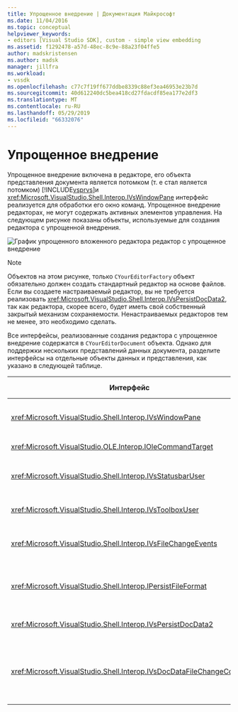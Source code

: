 ```yaml
---
title: Упрощенное внедрение | Документация Майкрософт
ms.date: 11/04/2016
ms.topic: conceptual
helpviewer_keywords:
- editors [Visual Studio SDK], custom - simple view embedding
ms.assetid: f1292478-a57d-48ec-8c9e-88a23f04ffe5
author: madskristensen
ms.author: madsk
manager: jillfra
ms.workload:
- vssdk
ms.openlocfilehash: c77c7f19ff677ddbe8339c88ef3ea46953e23b7d
ms.sourcegitcommit: 40d612240dc5bea418cd27fdacdf85ea177e2df3
ms.translationtype: MT
ms.contentlocale: ru-RU
ms.lasthandoff: 05/29/2019
ms.locfileid: "66332076"
---
```

# <a name="simplified-embedding"></a>Упрощенное внедрение
Упрощенное внедрение включена в редакторе, его объекта представления документа является потомком (т. е стал является потомком) [!INCLUDE[vsprvs](../code-quality/includes/vsprvs_md.md)]и <xref:Microsoft.VisualStudio.Shell.Interop.IVsWindowPane> интерфейс реализуется для обработки его окно команд. Упрощенное внедрение редакторах, не могут содержать активных элементов управления. На следующем рисунке показаны объекты, используемые для создания редактора с упрощенной внедрения.

 ![График упрощенного вложенного редактора](../extensibility/media/vssimplifiedembeddingeditor.gif "vsSimplifiedEmbeddingEditor") редактор с упрощенное внедрение

> [!NOTE]
> Объектов на этом рисунке, только `CYourEditorFactory` объект обязательно должен создать стандартный редактор на основе файлов. Если вы создаете настраиваемый редактор, вы не требуется реализовать <xref:Microsoft.VisualStudio.Shell.Interop.IVsPersistDocData2>, так как редактора, скорее всего, будет иметь свой собственный закрытый механизм сохраняемости. Ненастраиваемых редакторов тем не менее, это необходимо сделать.

 Все интерфейсы, реализованные создания редактора с упрощенное внедрение содержатся в `CYourEditorDocument` объекта. Однако для поддержки нескольких представлений данных документа, разделите интерфейсы на отдельные объекты данных и представления, как указано в следующей таблице.

|Интерфейс|Расположение интерфейса|Использовать|
|---------------|---------------------------|---------|
|<xref:Microsoft.VisualStudio.Shell.Interop.IVsWindowPane>|Просмотр|Обеспечивает подключение родительского окна.|
|<xref:Microsoft.VisualStudio.OLE.Interop.IOleCommandTarget>|Просмотр|Обрабатывает команды.|
|<xref:Microsoft.VisualStudio.Shell.Interop.IVsStatusbarUser>|Просмотр|Обеспечивает обновление строки состояния.|
|<xref:Microsoft.VisualStudio.Shell.Interop.IVsToolboxUser>|Просмотр|Позволяет **элементов** элементов.|
|<xref:Microsoft.VisualStudio.Shell.Interop.IVsFileChangeEvents>|Данные|Отправляет уведомления при изменении файла.|
|<xref:Microsoft.VisualStudio.Shell.Interop.IPersistFileFormat>|Данные|Включает функцию сохранение для типа файла.|
|<xref:Microsoft.VisualStudio.Shell.Interop.IVsPersistDocData2>|Данные|Обеспечивает сохраняемость документа.|
|<xref:Microsoft.VisualStudio.Shell.Interop.IVsDocDataFileChangeControl>|Данные|Позволяет подавление событий изменения файла, такие как запуск перезагрузить.|